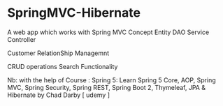 # SpringMVC-Hibernate
A web app which works with Spring MVC Concept
Entity
DAO
Service
Controller

Customer RelationShip Managemnt

CRUD operations
Search Functionality



Nb: with the help of Course : Spring 5: Learn Spring 5 Core, AOP, Spring MVC, Spring Security, Spring REST, Spring Boot 2, Thymeleaf, JPA & Hibernate   by Chad Darby [ udemy ]
